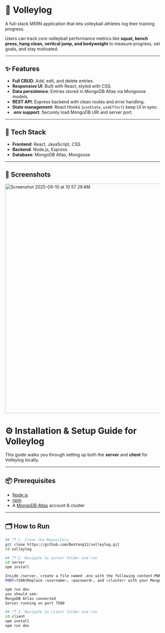 

# 🏐 Volleylog

A full-stack MERN application that lets volleyball athletes log their training progress.  

Users can track core volleyball performance metrics like **squat, bench press, hang clean, vertical jump, and bodyweight** to measure progress, set goals, and stay motivated.

---

## ✨ Features

- **Full CRUD**: Add, edit, and delete entries   
- **Responsive UI**: Built with React, styled with CSS.  
- **Data persistence**: Entries stored in MongoDB Atlas via Mongoose models.  
- **REST API**: Express backend with clean routes and error handling.  
- **State management**: React Hooks (`useState`, `useEffect`) keep UI in sync.  
- **.env support**: Securely load MongoDB URI and server port.  

---

## 🚀 Tech Stack

- **Frontend**: React, JavaScript, CSS  
- **Backend**: Node.js, Express  
- **Database**: MongoDB Atlas, Mongoose  

---

## 📸 Screenshots
<img width="1036" height="747" alt="Screenshot 2025-09-10 at 10 57 29 AM" src="https://github.com/user-attachments/assets/9754c531-999a-43eb-9a33-5c397a207190" />


# ⚙️ Installation & Setup Guide for Volleylog

This guide walks you through setting up both the **server** and **client** for Volleylog locally.

---

## 📦 Prerequisites
- [Node.js](https://nodejs.org/) 
- [npm](https://www.npmjs.com/)  
- A [MongoDB Atlas](https://www.mongodb.com/atlas/database) account & cluster  

---

## 🗂️ How to Run
```bash
## 🗂️ 1. Clone the Repository
git clone https://github.com/BenYang12/volleylog.git
cd volleylog

## 🗂️ 2. Navigate to server folder and run
cd server
npm install

Inside /server, create a file named .env with the following content:MONGO_URI="mongodb+srv://<username>:<password>@<cluster>.mongodb.net/volleylog?retryWrites=true&w=majority"
PORT=7500(Replace <username>, <password>, and <cluster> with your MongoDB Atlas credentials.)

npm run dev
you should see:
MongoDB Atlas connected
Server running on port 7500

## 🗂️ 3. Navigate to client folder and run
cd client
npm install
npm run dev





